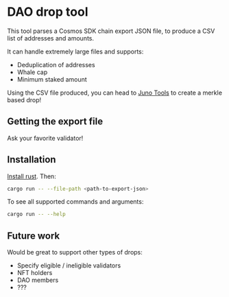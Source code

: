 # DAO drop tool

This tool parses a Cosmos SDK chain export JSON file, to produce a CSV list of addresses and amounts. 

It can handle extremely large files and supports:
- Deduplication of addresses
- Whale cap
- Minimum staked amount

Using the CSV file produced, you can head to [Juno Tools](https://juno.tools) to create a merkle based drop!

## Getting the export file
Ask your favorite validator!

## Installation
[Install rust](https://rustup.rs/). Then:

``` sh
cargo run -- --file-path <path-to-export-json>
```

To see all supported commands and arguments:

``` sh
cargo run -- --help
```

## Future work
Would be great to support other types of drops:
- Specify eligible / ineligible validators
- NFT holders
- DAO members
- ???
